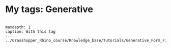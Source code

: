 # My tags: Generative

```{toctree}
---
maxdepth: 1
caption: With this tag
---
../Grasshopper_Rhino_course/Knowledge_base/Tutorials/Generative_Form_Finding_with_Kangaroo_Physics/!index.md
```
